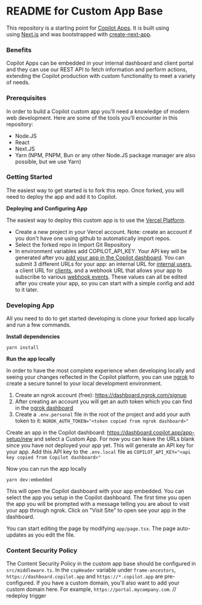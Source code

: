 # README for Custom App Base

This repository is a starting point for [Copilot Apps](https://www.copilot.app/apps). It is built using using [Next.js](https://nextjs.org/) and was bootstrapped with [create-next-app](https://nextjs.org/docs/pages/api-reference/create-next-app).

### Benefits

Copilot Apps can be embedded in your internal dashboard and client portal and they can use our REST API to fetch information and perform actions, extending the Copilot production with custom functionality to meet a variety of needs.

### Prerequisites

In order to build a Copilot custom app you’ll need a knowledge of modern web development. Here are some of the tools you’ll encounter in this repository:

- Node.JS
- React
- Next.JS
- Yarn (NPM, PNPM, Bun or any other Node.JS package manager are also possible, but we use Yarn)

### Getting Started

The easiest way to get started is to fork this repo. Once forked, you will need to deploy the app and add it to Copilot.

**Deploying and Configuring App**

The easiest way to deploy this custom app is to use the [Vercel Platform](https://vercel.com/new?utm_medium=default-template&filter=next.js&utm_source=create-next-app&utm_campaign=create-next-app-readme).

- Create a new project in your Vercel account. Note: create an account if you don't have one using github to automatically import repos.
- Select the forked repo in Import Git Repository
- In environment variables add COPILOT_API_KEY. Your API key will be generated after you [add your app in the Copilot dashboard](https://dashboard.copilot.app/app-setup/setup?moduleType=extension&moduleId=new&preset=custom&appId=). You can submit 3 different URLs for your app: an internal URL for [internal users](https://docs.copilot.app/reference/internal-users), a client URL for [clients](https://docs.copilot.app/reference/clients), and a webhook URL that allows your app to subscribe to various [webhook events](https://docs.copilot.app/reference/webhooks-events). These values can all be edited after you create your app, so you can start with a simple config and add to it later.

### **Developing App**

All you need to do to get started developing is clone your forked app locally and run a few commands.

**Install dependencies**

```tsx
yarn install
```

**Run the app locally**

In order to have the most complete experience when developing locally and seeing your changes reflected in the Copilot platform, you can use [ngrok](https://ngrok.com/) to create a secure tunnel to your local development environment.

1. Create an ngrok account (free): https://dashboard.ngrok.com/signup
2. After creating an account you will get an auth token which you can find in the [ngrok dashboard](https://dashboard.ngrok.com/get-started/your-authtoken)
3. Create a `.env.personal` file in the root of the project and add your auth token to it: `NGROK_AUTH_TOKEN="<token copied from ngrok dashboard>"`

Create an app in the Copilot dashboard: https://dashboard.copilot.app/app-setup/new and select a Custom App. For now you can leave the URLs blank since you have not deployed your app yet. This will generate an API key for your app. Add this API key to the `.env.local` file as `COPILOT_API_KEY="<api key copied from Copilot dashboard>"`

Now you can run the app locally

```
yarn dev:embedded
```

This will open the Copilot dashboard with your app embedded. You can select the app you setup in the Copilot dashboard. The first time you open the app you will be prompted with a message telling you are about to visit your app through ngrok. Click on "Visit Site" to open see your app in the dashboard.

You can start editing the page by modifying `app/page.tsx`. The page auto-updates as you edit the file.

### Content Security Policy

The Content Security Policy in the custom app base should be configured in `src/middleware.ts`. In the `cspHeader` variable under `frame-ancestors`, `https://dashboard.copilot.app` and `https://*.copilot.app` are pre-configured. If you have a custom domain, you'll also want to add your custom domain here. For example, `https://portal.mycompany.com`.
/ /   r e d e p l o y   t r i g g e r  
 